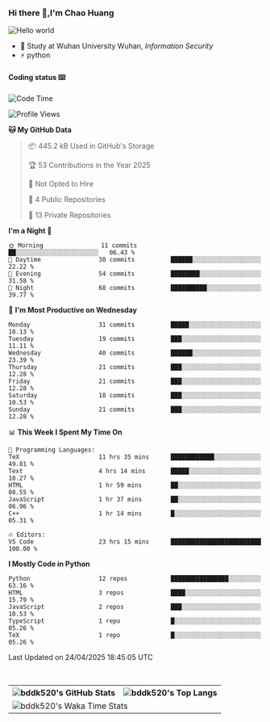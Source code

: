 ### Hi there 👋,I'm Chao Huang


<img src="https://raw.githubusercontent.com/sagar-viradiya/sagar-viradiya/master/resources/banner.png" alt="Hello world">


<br/>


- 🍻  Study at Wuhan University Wuhan, _Information Security_
- ⚡  python



#### Coding status  ⌨️

<!--START_SECTION:waka-->
![Code Time](http://img.shields.io/badge/Code%20Time-794%20hrs%2025%20mins-blue)

![Profile Views](http://img.shields.io/badge/Profile%20Views-0-blue)

**🐱 My GitHub Data** 

> 📦 445.2 kB Used in GitHub's Storage 
 > 
> 🏆 53 Contributions in the Year 2025
 > 
> 🚫 Not Opted to Hire
 > 
> 📜 4 Public Repositories 
 > 
> 🔑 13 Private Repositories 
 > 
**I'm a Night 🦉** 

```text
🌞 Morning                11 commits          ██░░░░░░░░░░░░░░░░░░░░░░░   06.43 % 
🌆 Daytime                38 commits          ██████░░░░░░░░░░░░░░░░░░░   22.22 % 
🌃 Evening                54 commits          ████████░░░░░░░░░░░░░░░░░   31.58 % 
🌙 Night                  68 commits          ██████████░░░░░░░░░░░░░░░   39.77 % 
```
📅 **I'm Most Productive on Wednesday** 

```text
Monday                   31 commits          █████░░░░░░░░░░░░░░░░░░░░   18.13 % 
Tuesday                  19 commits          ███░░░░░░░░░░░░░░░░░░░░░░   11.11 % 
Wednesday                40 commits          ██████░░░░░░░░░░░░░░░░░░░   23.39 % 
Thursday                 21 commits          ███░░░░░░░░░░░░░░░░░░░░░░   12.28 % 
Friday                   21 commits          ███░░░░░░░░░░░░░░░░░░░░░░   12.28 % 
Saturday                 18 commits          ███░░░░░░░░░░░░░░░░░░░░░░   10.53 % 
Sunday                   21 commits          ███░░░░░░░░░░░░░░░░░░░░░░   12.28 % 
```


📊 **This Week I Spent My Time On** 

```text
💬 Programming Languages: 
TeX                      11 hrs 35 mins      ████████████░░░░░░░░░░░░░   49.81 % 
Text                     4 hrs 14 mins       █████░░░░░░░░░░░░░░░░░░░░   18.27 % 
HTML                     1 hr 59 mins        ██░░░░░░░░░░░░░░░░░░░░░░░   08.55 % 
JavaScript               1 hr 37 mins        ██░░░░░░░░░░░░░░░░░░░░░░░   06.96 % 
C++                      1 hr 14 mins        █░░░░░░░░░░░░░░░░░░░░░░░░   05.31 % 

🔥 Editors: 
VS Code                  23 hrs 15 mins      █████████████████████████   100.00 % 
```

**I Mostly Code in Python** 

```text
Python                   12 repos            ████████████████░░░░░░░░░   63.16 % 
HTML                     3 repos             ████░░░░░░░░░░░░░░░░░░░░░   15.79 % 
JavaScript               2 repos             ███░░░░░░░░░░░░░░░░░░░░░░   10.53 % 
TypeScript               1 repo              █░░░░░░░░░░░░░░░░░░░░░░░░   05.26 % 
TeX                      1 repo              █░░░░░░░░░░░░░░░░░░░░░░░░   05.26 % 
```




 Last Updated on 24/04/2025 18:45:05 UTC
<!--END_SECTION:waka-->

<br/>

<table>
  <tr>
    <th>
      <img alt="bddk520's GitHub Stats" src="https://github-readme-stats-git-masterrstaa-rickstaa.vercel.app/api?username=bddk520&show_icons=true&theme=transparent&hide_border=true" align="center" />
    </th>
    <th>
      <img alt="bddk520's Top Langs" src="https://github-readme-stats-git-masterrstaa-rickstaa.vercel.app/api/top-langs/?username=bddk520&layout=compact&theme=transparent&hide_border=true&langs_count=10&hide=CMake" align="center" /> 
    </th>
  </tr>
  <tr>
    <td colspan=2>
      <img alt="bddk520's Waka Time Stats" src="https://github-readme-stats.vercel.app/api/wakatime?username=bddk&hide_border=true&layout=compact&theme=transparent&custom_title=WorkTimeThisWeek&range=last_7_days" align="center"/>
    </td>
  </tr>
</table>
